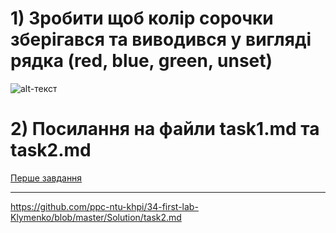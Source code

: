 # 1) Зробити щоб колір сорочки зберігався та виводився у вигляді рядка (red, blue, green, unset)
![alt-текст](https://github.com/ppc-ntu-khpi/34-first-lab-Klymenko/blob/master/Solution/task3.png "")
# 2) Посилання на файли task1.md та task2.md
[Перше завдання](https://github.com/ppc-ntu-khpi/34-first-lab-Klymenko/blob/master/Solution/task1.md)
***
https://github.com/ppc-ntu-khpi/34-first-lab-Klymenko/blob/master/Solution/task2.md
